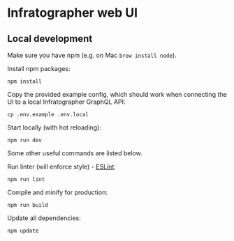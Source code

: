 # Infratographer web UI

## Local development

Make sure you have npm (e.g. on Mac `brew install node`).

Install npm packages:

```
npm install
```

Copy the provided example config, which should work when connecting the UI to a local Infratographer GraphQL API:

```
cp .env.example .env.local
```

Start locally (with hot reloading):

```
npm run dev
```

Some other useful commands are listed below.

Run linter (will enforce style) - [ESLint](https://eslint.org/):

```
npm run lint
```

Compile and minify for production:

```
npm run build
```

Update all dependencies:

```
npm update
```
